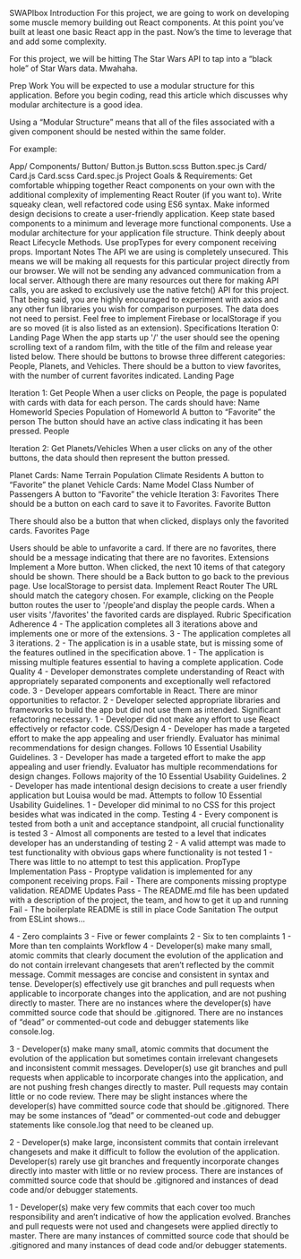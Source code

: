 SWAPIbox
Introduction
For this project, we are going to work on developing some muscle memory building out React components. At this point you’ve built at least one basic React app in the past. Now’s the time to leverage that and add some complexity.

For this project, we will be hitting The Star Wars API to tap into a “black hole” of Star Wars data. Mwahaha.

Prep Work
You will be expected to use a modular structure for this application. Before you begin coding, read this article which discusses why modular architecture is a good idea.

Using a “Modular Structure” means that all of the files associated with a given component should be nested within the same folder.

For example:

App/
  Components/
    Button/
      Button.js
      Button.scss
      Button.spec.js
    Card/
      Card.js
      Card.scss
      Card.spec.js
Project Goals & Requirements:
Get comfortable whipping together React components on your own with the additional complexity of implementing React Router (if you want to).
Write squeaky clean, well refactored code using ES6 syntax.
Make informed design decisions to create a user-friendly application.
Keep state based components to a minimum and leverage more functional components.
Use a modular architecture for your application file structure.
Think deeply about React Lifecycle Methods.
Use propTypes for every component receiving props.
Important Notes
The API we are using is completely unsecured. This means we will be making all requests for this particular project directly from our browser. We will not be sending any advanced communication from a local server.
Although there are many resources out there for making API calls, you are asked to exclusively use the native fetch() API for this project. That being said, you are highly encouraged to experiment with axios and any other fun libraries you wish for comparison purposes.
The data does not need to persist. Feel free to implement Firebase or localStorage if you are so moved (it is also listed as an extension).
Specifications
Iteration 0: Landing Page
When the app starts up '/' the user should see the opening scrolling text of a random film, with the title of the film and release year listed below.
There should be buttons to browse three different categories: People, Planets, and Vehicles.
There should be a button to view favorites, with the number of current favorites indicated.
Landing Page

Iteration 1: Get People
When a user clicks on People, the page is populated with cards with data for each person.
The cards should have:
Name
Homeworld
Species
Population of Homeworld
A button to “Favorite” the person
The button should have an active class indicating it has been pressed.
People

Iteration 2: Get Planets/Vehicles
When a user clicks on any of the other buttons, the data should then represent the button pressed.

Planet Cards:
Name
Terrain
Population
Climate
Residents
A button to “Favorite” the planet
Vehicle Cards:
Name
Model
Class
Number of Passengers
A button to “Favorite” the vehicle
Iteration 3: Favorites
There should be a button on each card to save it to Favorites.
Favorite Button

There should also be a button that when clicked, displays only the favorited cards.
Favorites Page

Users should be able to unfavorite a card.
If there are no favorites, there should be a message indicating that there are no favorites.
Extensions
Implement a More button. When clicked, the next 10 items of that category should be shown. There should be a Back button to go back to the previous page.
Use localStorage to persist data.
Implement React Router
The URL should match the category chosen. For example, clicking on the People button routes the user to '/people'and display the people cards.
When a user visits '/favorites' the favorited cards are displayed.
Rubric
Specification Adherence
4 - The application completes all 3 iterations above and implements one or more of the extensions.
3 - The application completes all 3 iterations.
2 - The application is in a usable state, but is missing some of the features outlined in the specification above.
1 - The application is missing multiple features essential to having a complete application.
Code Quality
4 - Developer demonstrates complete understanding of React with appropriately separated components and exceptionally well refactored code.
3 - Developer appears comfortable in React. There are minor opportunities to refactor.
2 - Developer selected appropriate libraries and frameworks to build the app but did not use them as intended. Significant refactoring necessary.
1 - Developer did not make any effort to use React effectively or refactor code.
CSS/Design
4 - Developer has made a targeted effort to make the app appealing and user friendly. Evaluator has minimal recommendations for design changes. Follows 10 Essential Usability Guidelines.
3 - Developer has made a targeted effort to make the app appealing and user friendly. Evaluator has multiple recommendations for design changes. Follows majority of the 10 Essential Usability Guidelines.
2 - Developer has made intentional design decisions to create a user friendly application but Louisa would be mad. Attempts to follow 10 Essential Usability Guidelines.
1 - Developer did minimal to no CSS for this project besides what was indicated in the comp.
Testing
4 - Every component is tested from both a unit and acceptance standpoint, all crucial functionality is tested
3 - Almost all components are tested to a level that indicates developer has an understanding of testing
2 - A valid attempt was made to test functionality with obvious gaps where functionality is not tested
1 - There was little to no attempt to test this application.
PropType Implementation
Pass - Proptype validation is implemented for any component receiving props.
Fail - There are components missing proptype validation.
README Updates
Pass - The README.md file has been updated with a description of the project, the team, and how to get it up and running
Fail - The boilerplate README is still in place
Code Sanitation
The output from ESLint shows…

4 - Zero complaints
3 - Five or fewer complaints
2 - Six to ten complaints
1 - More than ten complaints
Workflow
4 - Developer(s) make many small, atomic commits that clearly document the evolution of the application and do not contain irrelevant changesets that aren’t reflected by the commit message. Commit messages are concise and consistent in syntax and tense. Developer(s) effectively use git branches and pull requests when applicable to incorporate changes into the application, and are not pushing directly to master. There are no instances where the developer(s) have committed source code that should be .gitignored. There are no instances of “dead” or commented-out code and debugger statements like console.log.

3 - Developer(s) make many small, atomic commits that document the evolution of the application but sometimes contain irrelevant changesets and inconsistent commit messages. Developer(s) use git branches and pull requests when applicable to incorporate changes into the application, and are not pushing fresh changes directly to master. Pull requests may contain little or no code review. There may be slight instances where the developer(s) have committed source code that should be .gitignored. There may be some instances of “dead” or commented-out code and debugger statements like console.log that need to be cleaned up.

2 - Developer(s) make large, inconsistent commits that contain irrelevant changesets and make it difficult to follow the evolution of the application. Developer(s) rarely use git branches and frequently incorporate changes directly into master with little or no review process. There are instances of committed source code that should be .gitignored and instances of dead code and/or debugger statements.

1 - Developer(s) make very few commits that each cover too much responsibility and aren’t indicative of how the application evolved. Branches and pull requests were not used and changesets were applied directly to master. There are many instances of committed source code that should be .gitignored and many instances of dead code and/or debugger statements.
